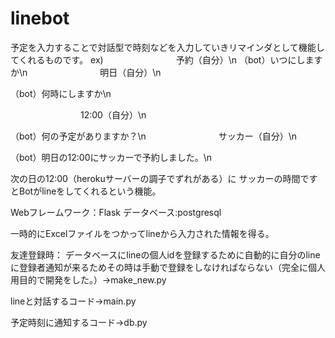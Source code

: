 # linebot
予定を入力することで対話型で時刻などを入力していきリマインダとして機能してくれるものです。
ex)
　　　　　　　　予約（自分）\n
   （bot）いつにしますか\n
　　　　　　　　明日（自分）\n

   （bot）何時にしますか\n
   
　　　　　　　　12:00（自分）\n

   （bot）何の予定がありますか？\n
　　　　　　　　サッカー（自分）\n
    
   （bot）明日の12:00にサッカーで予約しました。\n
   
   次の日の12:00（herokuサーバーの調子でずれがある）に  サッカーの時間ですとBotがlineをしてくれるという機能。
  
  Webフレームワーク：Flask
  データベース:postgresql
  
  一時的にExcelファイルをつかってlineから入力された情報を得る。

友達登録時：
データベースにlineの個人idを登録するために自動的に自分のlineに登録者通知が来るためその時は手動で登録をしなければならない（完全に個人用目的で開発をした。）→make_new.py

lineと対話するコード→main.py

予定時刻に通知するコード→db.py

